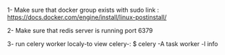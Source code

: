 1- Make sure that docker group exists with sudo 
        link : https://docs.docker.com/engine/install/linux-postinstall/

2- Make sure that redis server is running port 6379


3- run celery worker localy-to view celery-:
        $ celery -A task  worker -l info
